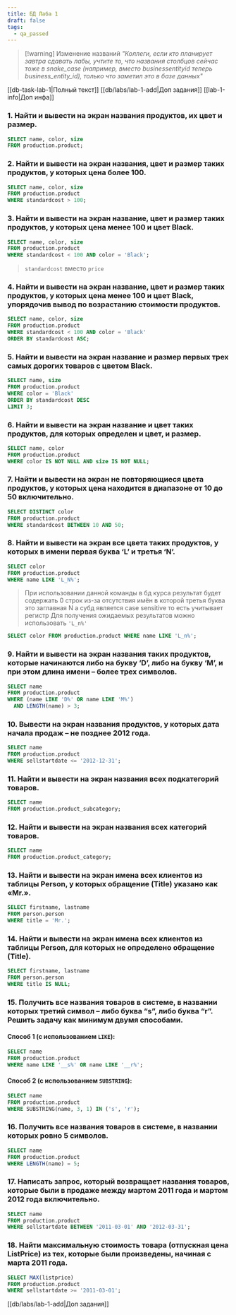 ```yaml
---
title: БД Лаба 1
draft: false
tags:
  - qa_passed
---
```


> [!warning] Изменение названий
> _"Коллеги, если кто планирует завтра сдавать лабы, учтите то, что названия столбцов сейчас тоже в snake_case (например, вместо businessentityid теперь business_entity_id), только что заметил это в базе данных"_

[[db-task-lab-1|Полный текст]]
[[db/labs/lab-1-add|Доп задания]]
[[lab-1-info|Доп инфа]]

### 1. Найти и вывести на экран названия продуктов, их цвет и размер.

```sql
SELECT name, color, size
FROM production.product;
```

### 2. Найти и вывести на экран названия, цвет и размер таких продуктов, у которых цена более 100.

```sql
SELECT name, color, size
FROM production.product
WHERE standardcost > 100;
```

### 3. Найти и вывести на экран название, цвет и размер таких продуктов, у которых цена менее 100 и цвет Black.

```sql
SELECT name, color, size
FROM production.product
WHERE standardcost < 100 AND color = 'Black';
```

> `standardcost` вместо `price`

### 4. Найти и вывести на экран название, цвет и размер таких продуктов, у которых цена менее 100 и цвет Black, упорядочив вывод по возрастанию стоимости продуктов.

```sql
SELECT name, color, size
FROM production.product
WHERE standardcost < 100 AND color = 'Black'
ORDER BY standardcost ASC;
```

### 5. Найти и вывести на экран название и размер первых трех самых дорогих товаров с цветом Black.

```sql
SELECT name, size
FROM production.product
WHERE color = 'Black'
ORDER BY standardcost DESC
LIMIT 3;
```

### 6. Найти и вывести на экран название и цвет таких продуктов, для которых определен и цвет, и размер.

```sql
SELECT name, color
FROM production.product
WHERE color IS NOT NULL AND size IS NOT NULL;
```

### 7. Найти и вывести на экран не повторяющиеся цвета продуктов, у которых цена находится в диапазоне от 10 до 50 включительно.

```sql
SELECT DISTINCT color
FROM production.product
WHERE standardcost BETWEEN 10 AND 50;
```

### 8. Найти и вывести на экран все цвета таких продуктов, у которых в имени первая буква ‘L’ и третья ‘N’.

```sql
SELECT color
FROM production.product
WHERE name LIKE 'L_N%';
```

> При использовании данной команды в бд курса результат будет содержать 0 строк из-за отсутствия имён в которой третья буква это заглавная N а субд является case sensitive то есть учитывает регистр
> Для получения ожидаемых результатов можно использовать `'L_n%'`

```sql
SELECT color FROM production.product WHERE name LIKE 'L_n%';
```

### 9. Найти и вывести на экран названия таких продуктов, которые начинаются либо на букву ‘D’, либо на букву ‘M’, и при этом длина имени – более трех символов.

```sql
SELECT name
FROM production.product
WHERE (name LIKE 'D%' OR name LIKE 'M%')
  AND LENGTH(name) > 3;
```

### 10. Вывести на экран названия продуктов, у которых дата начала продаж – не позднее 2012 года.

```sql
SELECT name
FROM production.product
WHERE sellstartdate <= '2012-12-31';
```

### 11. Найти и вывести на экран названия всех подкатегорий товаров.

```sql
SELECT name
FROM production.product_subcategory;
```

### 12. Найти и вывести на экран названия всех категорий товаров.

```sql
SELECT name
FROM production.product_category;
```

### 13. Найти и вывести на экран имена всех клиентов из таблицы Person, у которых обращение (Title) указано как «Mr.».

```sql
SELECT firstname, lastname
FROM person.person
WHERE title = 'Mr.';
```

### 14. Найти и вывести на экран имена всех клиентов из таблицы Person, для которых не определено обращение (Title).

```sql
SELECT firstname, lastname
FROM person.person
WHERE title IS NULL;
```

### 15. Получить все названия товаров в системе, в названии которых третий символ – либо буква “s”, либо буква “r”. Решить задачу как минимум двумя способами.

#### Способ 1 (с использованием `LIKE`):

```sql
SELECT name
FROM production.product
WHERE name LIKE '__s%' OR name LIKE '__r%';
```

#### Способ 2 (с использованием `SUBSTRING`):

```sql
SELECT name
FROM production.product
WHERE SUBSTRING(name, 3, 1) IN ('s', 'r');
```

### 16. Получить все названия товаров в системе, в названии которых ровно 5 символов.

```sql
SELECT name
FROM production.product
WHERE LENGTH(name) = 5;
```

### 17. Написать запрос, который возвращает названия товаров, которые были в продаже между мартом 2011 года и мартом 2012 года включительно.

```sql
SELECT name
FROM production.product
WHERE sellstartdate BETWEEN '2011-03-01' AND '2012-03-31';
```

### 18. Найти максимальную стоимость товара (отпускная цена ListPrice) из тех, которые были произведены, начиная с марта 2011 года.

```sql
SELECT MAX(listprice)
FROM production.product
WHERE sellstartdate >= '2011-03-01';
```

[[db/labs/lab-1-add|Доп задания]]
